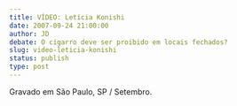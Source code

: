 ```yaml
---
title: VÍDEO: Letícia Konishi
date: 2007-09-24 21:00:00
author: JD
debate: O cigarro deve ser proibido em locais fechados?
slug: video-leticia-konishi
status: publish 
type: post
---
```



Gravado em São Paulo, SP / Setembro.


